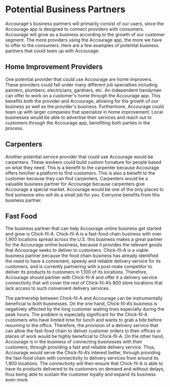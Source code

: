 # Potential Business Partners

Accourage's business partners will primarily consist of our users, since the Accourage app is designed to connect providers with consumers.
Accourage will grow as a business according to the growth of our customer segment. The more providers using the Accourage app, the more 
we have to offer to the consumers. Here are a few examples of potential business partners that could team up with Accourage:

## Home Improvement Providers
One potential provider that could use Accourage are home improvers. These providers could fall under many different job specialties including
painters, plumbers, electricians, gardners, etc.  An independent handyman can offer to work on a customer's home through the Accourage app. 
This benefits both the provider and Accourage, allowing for the growth of our business as well as the provider's business. Furthermore, 
Accourage could team up with larger companies that specialize in home improvement. Local businesses would be able to advertise their services
and reach out to customers through the Accourage app, benefiting both parties in the process.

## Carpenters
Another potential service provider that could use Accourage would be carpenters. These workers could build custom furnature for people based on what they need. This is a benefit to the carpenter because Accourage offers him/her a platform to find customers. This is also a benefit to the customer because they can find carpenters. Carpenters would be a valuable business partner for Accourage because carpenters give Accourage a special market. Accourage would be one of the only places to find someone who will do a small job for you. Everyone benefits from this business partner.

## Fast Food
The business partner that can help Accourage online business get started and grow is Chick-fil-A. Chick-fil-A is a fast-food chain
business with over 1,900 locations spread across the U.S. this business makes a great partner for the Accourage online business, because 
it provides the relevant goods that Accourage seeks to deliver to customers. Chick-fil-A is a viable business partner because the food
chain business has already identified the need to have a convenient, speedy and reliable delivery service for its customers, and is
currently partnering with a post-mate competitor to deliver its products to customers in 1,100 of its locations. Therefore, Accourage 
should partner with Chick-fil-A and offer it a delivery service connectivity that will cover the rest of Chick-fil-A’s 800 store locations 
that lack access to such convenient delivery services. 

The partnership between Chick-fil-A and Accourage can be instrumentally beneficial to both businesses. On the one hand, Chick-fil-A’s 
business is negatively affected by the long customer waiting lines especially during the peak hours. The problem is especially significant
for the Chick-fil-A customers who have limited time for lunch and wants to grab a bite before resuming to the office. Therefore, the 
provision of a delivery service that can allow the fast-food chain to deliver customer orders to their offices or places of work would be 
highly beneficial to Chick-fil-A. On the other hand, Accourage is in the business of connecting businesses with their customers, through 
providing a fast and reliable delivery service. Thus, Accourage would serve the Chick-fil-A’s interest better, through providing the 
fast-food chain with connectivity to delivery services from around its 1,900 locations. The connectivity will then ensure that Chick-fil-A
is able to have its products delivered to its customers on demand and without delays, thus being able to sustain the customer loyalty and 
expand its business even more.
